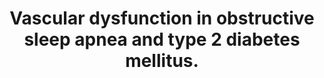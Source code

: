 ---
layout: page
header: no
#
# Content
#
subheadline: "Recent Publication"
title: "Vascular dysfunction in obstructive sleep apnea and type 2 diabetes mellitus.
"
teaser: "Vascular dysfunction in obstructive sleep apnea and type 2 diabetes mellitus.
"
categories: [Publications]
tags: [Cardiology, Sleep Medicine, Diabetes]
---